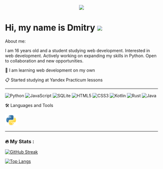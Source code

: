 <div id="header" align="center">
  <img src="https://media.giphy.com/media/3kPDmoWdBpQPNhCnUG/giphy.gif?cid=ecf05e47ubn1tdfndbxnmh76ukcm3u49muaglw27d6wy71ge&ep=v1_gifs_related&rid=giphy.gif&ct=s"/>
</div>


<h1>
Hi, my name is Dmitry

  <img src="https://media.giphy.com/media/hvRJCLFzcasrR4ia7z/giphy.gif" width="30px"/>
</h1>

About me:

I am 16 years old and a student studying web development. Interested in web development. Actively working on expanding my skills in Python. Open to collaboration and new opportunities.


🔗 I am learning web development on my own

📋 Started studying at Yandex Practicum lessons


---

![Python](https://img.shields.io/badge/typescript-%23007ACC.svg?style=for-the-badge&logo=typescript&logoColor=white)
![JavaScript](https://img.shields.io/badge/javascript-%23323330.svg?style=for-the-badge&logo=javascript&logoColor=%23F7DF1E)
![SQLite](https://img.shields.io/badge/sqlite-%2307405e.svg?style=for-the-badge&logo=sqlite&logoColor=white)
![HTML5](https://img.shields.io/badge/html5-%23E34F26.svg?style=for-the-badge&logo=html5&logoColor=white)
![CSS3](https://img.shields.io/badge/css3-%231572B6.svg?style=for-the-badge&logo=css3&logoColor=white)
![Kotlin](https://img.shields.io/badge/kotlin-%230095D5.svg?style=for-the-badge&logo=kotlin&logoColor=white)
![Rust](https://img.shields.io/badge/rust-%23000000.svg?style=for-the-badge&logo=rust&logoColor=white)
![Java](https://img.shields.io/badge/java-%23ED8B00.svg?style=for-the-badge&logo=java&logoColor=white)

🛠 Languages ​​and Tools
<div>
  <img src="https://github.com/devicons/devicon/blob/master/icons/python/python-original.svg"  title="Python" alt="Python" width="40" height="40"/>&nbsp;
 
</div>

---

### :fire: My Stats :
[![GitHub Streak](http://github-readme-streak-stats.herokuapp.com?user=Dmitriy-SK&theme=dark&background=000000)](https://git.io/streak-stats)

[![Top Langs](https://github-readme-stats.vercel.app/api/top-langs/?username=Dmitriy-SK&layout=compact&theme=vision-friendly-dark)](https://github.com/anuraghazra/github-readme-stats)
